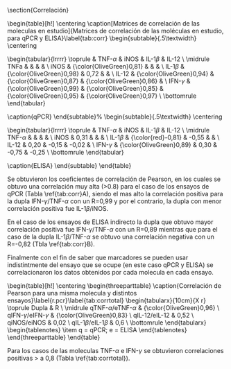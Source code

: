 \section{Correlación}

\begin{table}[h!]
\centering
\caption[Matrices de correlación de las moleculas en estudio]{Matrices de correlación de las moléculas en estudio, para qPCR y ELISA}\label{tab:corr}
\begin{subtable}{.5\textwidth}
\centering

\begin{tabular}{lrrrr}
\toprule
   & TNF-$\alpha$ & iNOS & IL-1$\beta$ & IL-12 \\ 
  \midrule
TNFa &  &  &  &  \\ 
  iNOS &  {\color{OliveGreen}0,81}  &  &  &  \\ 
  IL-1$\beta$ &  {\color{OliveGreen}0,98}  &  0,72  &  &  \\ 
  IL-12 &  {\color{OliveGreen}0,94}  &  {\color{OliveGreen}0,87}  &  {\color{OliveGreen}0,86}  &  \\ 
  IFN-$\gamma$ &  {\color{OliveGreen}0,99} &  {\color{OliveGreen}0,85}  &  {\color{OliveGreen}0,95}  &  {\color{OliveGreen}0,97}  \\ 
   \bottomrule
   \end{tabular}

\caption{qPCR}
\end{subtable}%
\begin{subtable}{.5\textwidth}
\centering

\begin{tabular}{lrrrr}
\toprule
   		& TNF-$\alpha$ & iNOS & IL-1$\beta$ & IL-12 \\ 
  \midrule
  TNF-$\alpha$ & & & & \\
  iNOS &  0,31  &  &  &  \\ 
  IL-1$\beta$ & {\color{red}-0,81}  & -0,55  &  &  \\ 
  IL-12 &  0,20  & -0,15  & -0,02  &  \\ 
  IFN-$\gamma$ &  {\color{OliveGreen}0,89}  &  0,30  & -0,75  & -0,25  \\ 
   \bottomrule
   \end{tabular}

\caption{ELISA}
\end{subtable}
\end{table}

Se obtuvieron los coeficientes de correlación de Pearson, en los cuales se obtuvo una correlación muy alta (>0.8) para el caso de los ensayos de qPCR (Tabla \ref{tab:corr}A), siendo el mas alto la correlación positiva para la dupla IFN-$\gamma$/TNF-$\alpha$ con un R=0,99 y por el contrario, la dupla con menor correlación positiva fue IL-1$\beta$/iNOS.

En el caso de los ensayos de ELISA indirecto la dupla que obtuvo mayor correlación positiva fue IFN-$\gamma$/TNF-$\alpha$ con un R=0,89 mientras que para el caso de la dupla IL-1$\beta$/TNF-$\alpha$ se obtuvo una correlación negativa con un R=-0,82 (Tbla \ref{tab:corr}B).

Finalmente con el fin de saber que marcadores se pueden usar indistintmente del ensayo que se ocupe (en este caso qPCR y ELISA) se correlacionaron los datos obtenidos por cada molecula en cada ensayo.

\begin{table}[h!]
\centering
\begin{threeparttable}
\caption{Correlación de Pearson para una misma molecula y distintos ensayos}\label{r.pcr}\label{tab:corrtotal}
\begin{tabularx}{10cm}{X r}
  \toprule
 	Dupla	&  R \\
  \midrule
qTNF-$\alpha$/eTNF-$\alpha$	& {\color{OliveGreen}0,96} \\
qIFN-$\gamma$/eIFN-$\gamma$	& {\color{OliveGreen}0,83} \\
qIL-12/eIL-12 & 0,52 \\
qiNOS/eiNOS	& 0,02 \\
qIL-1$\beta$/eIL-1$\beta$ & 0,6 \\
 \bottomrule
   \end{tabularx}
   \begin{tablenotes}
	\item q = qPCR; e = ELISA
\end{tablenotes}
\end{threeparttable}
\end{table}

Para los casos de las moleculas TNF-$\alpha$ e IFN-$\gamma$ se obtuvieron correlaciones positivas > a 0,8 (Tabla \ref{tab:corrtotal}).